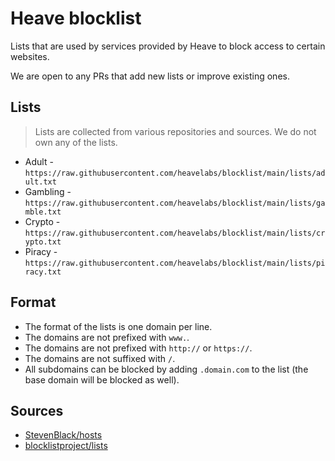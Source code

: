 # Heave blocklist

Lists that are used by services provided by Heave to block access to certain websites.

We are open to any PRs that add new lists or improve existing ones.

## Lists

> Lists are collected from various repositories and sources. We do not own any of the lists.

- Adult - `https://raw.githubusercontent.com/heavelabs/blocklist/main/lists/adult.txt`
- Gambling - `https://raw.githubusercontent.com/heavelabs/blocklist/main/lists/gamble.txt`
- Crypto - `https://raw.githubusercontent.com/heavelabs/blocklist/main/lists/crypto.txt`
- Piracy - `https://raw.githubusercontent.com/heavelabs/blocklist/main/lists/piracy.txt`

## Format

- The format of the lists is one domain per line.
- The domains are not prefixed with `www.`.
- The domains are not prefixed with `http://` or `https://`.
- The domains are not suffixed with `/`.
- All subdomains can be blocked by adding `.domain.com` to the list (the base domain will be blocked as well).

## Sources

- [StevenBlack/hosts](https://github.com/StevenBlack/hosts)
- [blocklistproject/lists](https://github.com/blocklistproject/lists)

